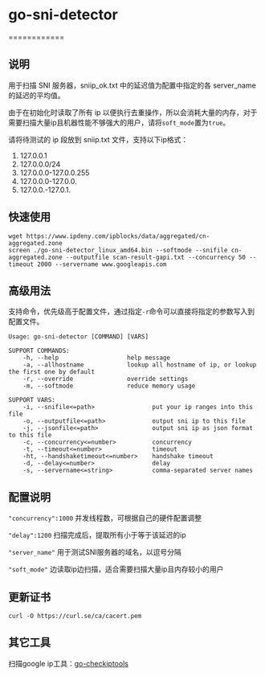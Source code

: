 # go-sni-detector

============

## 说明

用于扫描 SNI 服务器，sniip_ok.txt 中的延迟值为配置中指定的各 server_name 的延迟的平均值。

由于在初始化时读取了所有 ip 以便执行去重操作，所以会消耗大量的内存，对于需要扫描大量ip且机器性能不够强大的用户，请将`soft_mode`置为`true`。

请将待测试的 ip 段放到 sniip.txt 文件，支持以下ip格式：

1. 127.0.0.1
2. 127.0.0.0/24
3. 127.0.0.0-127.0.0.255
4. 127.0.0.0-127.0.0.
5. 127.0.0.-127.0.1.

## 快速使用
```
wget https://www.ipdeny.com/ipblocks/data/aggregated/cn-aggregated.zone
screen ./go-sni-detector_linux_amd64.bin --softmode --snifile cn-aggregated.zone --outputfile scan-result-gapi.txt --concurrency 50 --timeout 2000 --servername www.googleapis.com
```

## 高级用法

支持命令，优先级高于配置文件，通过指定`-r`命令可以直接将指定的参数写入到配置文件。

```
Usage: go-sni-detector [COMMAND] [VARS]

SUPPORT COMMANDS:
	-h, --help                   help message
	-a, --allhostname            lookup all hostname of ip, or lookup the first one by default
	-r, --override               override settings
	-m, --softmode               reduce memory usage

SUPPORT VARS:
	-i, --snifile<=path>                put your ip ranges into this file
	-o, --outputfile<=path>             output sni ip to this file
	-j, --jsonfile<=path>               output sni ip as json format to this file
	-c, --concurrency<=number>          concurrency
	-t, --timeout<=number>              timeout
	-ht, --handshaketimeout<=number>    handshake timeout
	-d, --delay<=number>                delay
	-s, --servername<=string>           comma-separated server names
```

## 配置说明

`"concurrency":1000` 并发线程数，可根据自己的硬件配置调整

`"delay":1200` 扫描完成后，提取所有小于等于该延迟的ip

`"server_name"` 用于测试SNI服务器的域名，以逗号分隔

`"soft_mode"` 边读取ip边扫描，适合需要扫描大量ip且内存较小的用户

## 更新证书
`curl -O https://curl.se/ca/cacert.pem`

## 其它工具

扫描google ip工具：[go-checkiptools](https://github.com/johnsonz/go-checkiptools)
